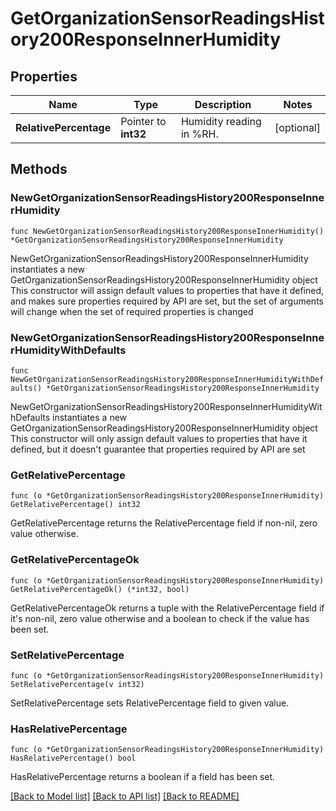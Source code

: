 # GetOrganizationSensorReadingsHistory200ResponseInnerHumidity

## Properties

Name | Type | Description | Notes
------------ | ------------- | ------------- | -------------
**RelativePercentage** | Pointer to **int32** | Humidity reading in %RH. | [optional] 

## Methods

### NewGetOrganizationSensorReadingsHistory200ResponseInnerHumidity

`func NewGetOrganizationSensorReadingsHistory200ResponseInnerHumidity() *GetOrganizationSensorReadingsHistory200ResponseInnerHumidity`

NewGetOrganizationSensorReadingsHistory200ResponseInnerHumidity instantiates a new GetOrganizationSensorReadingsHistory200ResponseInnerHumidity object
This constructor will assign default values to properties that have it defined,
and makes sure properties required by API are set, but the set of arguments
will change when the set of required properties is changed

### NewGetOrganizationSensorReadingsHistory200ResponseInnerHumidityWithDefaults

`func NewGetOrganizationSensorReadingsHistory200ResponseInnerHumidityWithDefaults() *GetOrganizationSensorReadingsHistory200ResponseInnerHumidity`

NewGetOrganizationSensorReadingsHistory200ResponseInnerHumidityWithDefaults instantiates a new GetOrganizationSensorReadingsHistory200ResponseInnerHumidity object
This constructor will only assign default values to properties that have it defined,
but it doesn't guarantee that properties required by API are set

### GetRelativePercentage

`func (o *GetOrganizationSensorReadingsHistory200ResponseInnerHumidity) GetRelativePercentage() int32`

GetRelativePercentage returns the RelativePercentage field if non-nil, zero value otherwise.

### GetRelativePercentageOk

`func (o *GetOrganizationSensorReadingsHistory200ResponseInnerHumidity) GetRelativePercentageOk() (*int32, bool)`

GetRelativePercentageOk returns a tuple with the RelativePercentage field if it's non-nil, zero value otherwise
and a boolean to check if the value has been set.

### SetRelativePercentage

`func (o *GetOrganizationSensorReadingsHistory200ResponseInnerHumidity) SetRelativePercentage(v int32)`

SetRelativePercentage sets RelativePercentage field to given value.

### HasRelativePercentage

`func (o *GetOrganizationSensorReadingsHistory200ResponseInnerHumidity) HasRelativePercentage() bool`

HasRelativePercentage returns a boolean if a field has been set.


[[Back to Model list]](../README.md#documentation-for-models) [[Back to API list]](../README.md#documentation-for-api-endpoints) [[Back to README]](../README.md)



